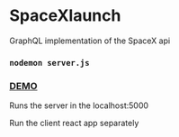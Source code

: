 # SpaceXlaunch
GraphQL implementation of the SpaceX api

### `nodemon server.js`

### [DEMO](https://nameless-plateau-22657.herokuapp.com/)

Runs the server in the localhost:5000

Run the client react app separately
